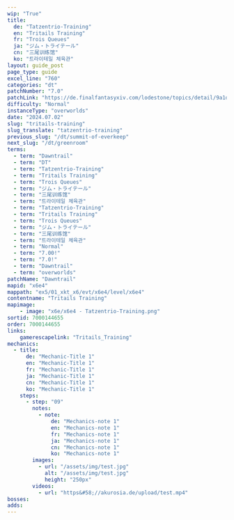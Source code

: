 ```yaml
---
wip: "True"
title:
  de: "Tatzentrio-Training"
  en: "Tritails Training"
  fr: "Trois Queues"
  ja: "ジム・トライテール"
  cn: "三尾训练馆"
  ko: "트라이테일 체육관"
layout: guide_post
page_type: guide
excel_line: "760"
categories: "dt"
patchNumber: "7.0"
patchLink: "https://de.finalfantasyxiv.com/lodestone/topics/detail/9a1d2364c6f0fed72a164f3252a59073f7d0c4fc"
difficulty: "Normal"
instanceType: "overworlds"
date: "2024.07.02"
slug: "tritails-training"
slug_translate: "tatzentrio-training"
previous_slug: "/dt/summit-of-everkeep"
next_slug: "/dt/greenroom"
terms:
  - term: "Dawntrail"
  - term: "DT"
  - term: "Tatzentrio-Training"
  - term: "Tritails Training"
  - term: "Trois Queues"
  - term: "ジム・トライテール"
  - term: "三尾训练馆"
  - term: "트라이테일 체육관"
  - term: "Tatzentrio-Training"
  - term: "Tritails Training"
  - term: "Trois Queues"
  - term: "ジム・トライテール"
  - term: "三尾训练馆"
  - term: "트라이테일 체육관"
  - term: "Normal"
  - term: "7.00!"
  - term: "7.0!"
  - term: "Dawntrail"
  - term: "overworlds"
patchName: "Dawntrail"
mapid: "x6e4"
mappath: "ex5/01_xkt_x6/evt/x6e4/level/x6e4"
contentname: "Tritails Training"
mapimage:
    - image: "x6e/x6e4 - Tatzentrio-Training.png"
sortid: 7000144655
order: 7000144655
links:
    gamerescapelink: "Tritails_Training"
mechanics:
  - title:
      de: "Mechanic-Title 1"
      en: "Mechanic-Title 1"
      fr: "Mechanic-Title 1"
      ja: "Mechanic-Title 1"
      cn: "Mechanic-Title 1"
      ko: "Mechanic-Title 1"
    steps:
      - step: "09"
        notes:
          - note:
              de: "Mechanics-note 1"
              en: "Mechanics-note 1"
              fr: "Mechanics-note 1"
              ja: "Mechanics-note 1"
              cn: "Mechanics-note 1"
              ko: "Mechanics-note 1"
        images:
          - url: "/assets/img/test.jpg"
            alt: "/assets/img/test.jpg"
            height: "250px"
        videos:
          - url: "https&#58;//akurosia.de/upload/test.mp4"
bosses:
adds:
---
```


